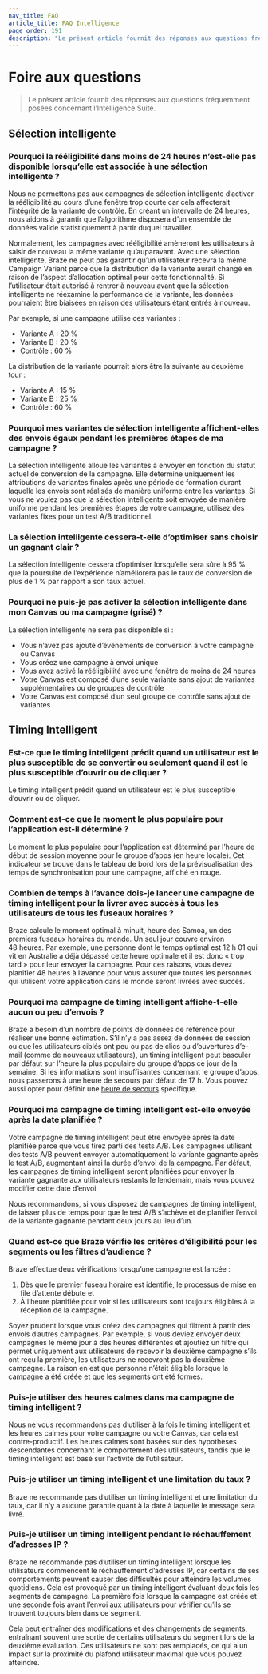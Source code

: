 ```yaml
---
nav_title: FAQ
article_title: FAQ Intelligence
page_order: 191
description: "Le présent article fournit des réponses aux questions fréquemment posées sur le canal intelligent, la sélection intelligente et le timing intelligent."
---
```


# Foire aux questions

> Le présent article fournit des réponses aux questions fréquemment posées concernant l’Intelligence Suite.

## Sélection intelligente

### Pourquoi la rééligibilité dans moins de 24 heures n’est-elle pas disponible lorsqu’elle est associée à une sélection intelligente ?

Nous ne permettons pas aux campagnes de sélection intelligente d’activer la rééligibilité au cours d’une fenêtre trop courte car cela affecterait l’intégrité de la variante de contrôle. En créant un intervalle de 24 heures, nous aidons à garantir que l’algorithme disposera d’un ensemble de données valide statistiquement à partir duquel travailler.

Normalement, les campagnes avec rééligibilité amèneront les utilisateurs à saisir de nouveau la même variante qu’auparavant. Avec une sélection intelligente, Braze ne peut pas garantir qu’un utilisateur recevra la même Campaign Variant parce que la distribution de la variante aurait changé en raison de l’aspect d’allocation optimal pour cette fonctionnalité. Si l’utilisateur était autorisé à rentrer à nouveau avant que la sélection intelligente ne réexamine la performance de la variante, les données pourraient être biaisées en raison des utilisateurs étant entrés à nouveau.

Par exemple, si une campagne utilise ces variantes :

- Variante A : 20 %
- Variante B : 20 %
- Contrôle : 60 %

La distribution de la variante pourrait alors être la suivante au deuxième tour :

- Variante A : 15 %
- Variante B : 25 %
- Contrôle : 60 %

### Pourquoi mes variantes de sélection intelligente affichent-elles des envois égaux pendant les premières étapes de ma campagne ?

La sélection intelligente alloue les variantes à envoyer en fonction du statut actuel de conversion de la campagne. Elle détermine uniquement les attributions de variantes finales après une période de formation durant laquelle les envois sont réalisés de manière uniforme entre les variantes. Si vous ne voulez pas que la sélection intelligente soit envoyée de manière uniforme pendant les premières étapes de votre campagne, utilisez des variantes fixes pour un test A/B traditionnel.

### La sélection intelligente cessera-t-elle d’optimiser sans choisir un gagnant clair ?

La sélection intelligente cessera d’optimiser lorsqu’elle sera sûre à 95 % que la poursuite de l’expérience n’améliorera pas le taux de conversion de plus de 1 % par rapport à son taux actuel.

### Pourquoi ne puis-je pas activer la sélection intelligente dans mon Canvas ou ma campagne (grisé) ?

La sélection intelligente ne sera pas disponible si :

- Vous n’avez pas ajouté d’événements de conversion à votre campagne ou Canvas
- Vous créez une campagne à envoi unique
- Vous avez activé la rééligibilité avec une fenêtre de moins de 24 heures
- Votre Canvas est composé d’une seule variante sans ajout de variantes supplémentaires ou de groupes de contrôle
- Votre Canvas est composé d’un seul groupe de contrôle sans ajout de variantes

## Timing Intelligent

### Est-ce que le timing intelligent prédit quand un utilisateur est le plus susceptible de se convertir ou seulement quand il est le plus susceptible d’ouvrir ou de cliquer ?

Le timing intelligent prédit quand un utilisateur est le plus susceptible d’ouvrir ou de cliquer.

### Comment est-ce que le moment le plus populaire pour l’application est-il déterminé ?

Le moment le plus populaire pour l’application est déterminé par l’heure de début de session moyenne pour le groupe d’apps (en heure locale). Cet indicateur se trouve dans le tableau de bord lors de la prévisualisation des temps de synchronisation pour une campagne, affiché en rouge.

### Combien de temps à l’avance dois-je lancer une campagne de timing intelligent pour la livrer avec succès à tous les utilisateurs de tous les fuseaux horaires ?

Braze calcule le moment optimal à minuit, heure des Samoa, un des premiers fuseaux horaires du monde. Un seul jour couvre environ 48 heures. Par exemple, une personne dont le temps optimal est 12 h 01 qui vit en Australie a déjà dépassé cette heure optimale et il est donc « trop tard » pour leur envoyer la campagne. Pour ces raisons, vous devez planifier 48 heures à l’avance pour vous assurer que toutes les personnes qui utilisent votre application dans le monde seront livrées avec succès.

### Pourquoi ma campagne de timing intelligent affiche-t-elle aucun ou peu d’envois ?

Braze a besoin d’un nombre de points de données de référence pour réaliser une bonne estimation. S’il n’y a pas assez de données de session ou que les utilisateurs ciblés ont peu ou pas de clics ou d’ouvertures d’e-mail (comme de nouveaux utilisateurs), un timing intelligent peut basculer par défaut sur l’heure la plus populaire du groupe d’apps ce jour de la semaine. Si les informations sont insuffisantes concernant le groupe d’apps, nous passerons à une heure de secours par défaut de 17 h. Vous pouvez aussi opter pour définir une [heure de secours]({{site.baseurl}}/user_guide/intelligence/intelligent_timing/#fallback-options) spécifique.

### Pourquoi ma campagne de timing intelligent est-elle envoyée après la date planifiée ?

Votre campagne de timing intelligent peut être envoyée après la date planifiée parce que vous tirez parti des tests A/B. Les campagnes utilisant des tests A/B peuvent envoyer automatiquement la variante gagnante après le test A/B, augmentant ainsi la durée d’envoi de la campagne. Par défaut, les campagnes de timing intelligent seront planifiées pour envoyer la variante gagnante aux utilisateurs restants le lendemain, mais vous pouvez modifier cette date d’envoi.

Nous recommandons, si vous disposez de campagnes de timing intelligent, de laisser plus de temps pour que le test A/B s’achève et de planifier l’envoi de la variante gagnante pendant deux jours au lieu d’un. 

### Quand est-ce que Braze vérifie les critères d’éligibilité pour les segments ou les filtres d’audience ?

Braze effectue deux vérifications lorsqu’une campagne est lancée :

1. Dès que le premier fuseau horaire est identifié, le processus de mise en file d’attente débute et
2. À l’heure planifiée pour voir si les utilisateurs sont toujours éligibles à la réception de la campagne.

Soyez prudent lorsque vous créez des campagnes qui filtrent à partir des envois d’autres campagnes. Par exemple, si vous deviez envoyer deux campagnes le même jour à des heures différentes et ajoutiez un filtre qui permet uniquement aux utilisateurs de recevoir la deuxième campagne s’ils ont reçu la première, les utilisateurs ne recevront pas la deuxième campagne. La raison en est que personne n’était éligible lorsque la campagne a été créée et que les segments ont été formés.

### Puis-je utiliser des heures calmes dans ma campagne de timing intelligent ?

Nous ne vous recommandons pas d’utiliser à la fois le timing intelligent et les heures calmes pour votre campagne ou votre Canvas, car cela est contre-productif. Les heures calmes sont basées sur des hypothèses descendantes concernant le comportement des utilisateurs, tandis que le timing intelligent est basé sur l’activité de l’utilisateur.

### Puis-je utiliser un timing intelligent et une limitation du taux ?

Braze ne recommande pas d’utiliser un timing intelligent et une limitation du taux, car il n’y a aucune garantie quant à la date à laquelle le message sera livré.

### Puis-je utiliser un timing intelligent pendant le réchauffement d’adresses IP ?

Braze ne recommande pas d’utiliser un timing intelligent lorsque les utilisateurs commencent le réchauffement d’adresses IP, car certains de ses comportements peuvent causer des difficultés pour atteindre les volumes quotidiens. Cela est provoqué par un timing intelligent évaluant deux fois les segments de campagne. La première fois lorsque la campagne est créée et une seconde fois avant l’envoi aux utilisateurs pour vérifier qu’ils se trouvent toujours bien dans ce segment. 

Cela peut entraîner des modifications et des changements de segments, entraînant souvent une sortie de certains utilisateurs du segment lors de la deuxième évaluation. Ces utilisateurs ne sont pas remplacés, ce qui a un impact sur la proximité du plafond utilisateur maximal que vous pouvez atteindre.
